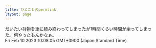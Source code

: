 ```yaml
---
title: ひとことのpermlink
layout: page
---
```

<div class="box" dt="1675991285698">
  だいたい荷物を車に積み終わってしまったが1時間くらい時間が余ってしまった。何やったもんかなぁ。
  <div class="content is-small">Fri Feb 10 2023 10:08:05 GMT+0900 (Japan Standard Time)</div>
</div>